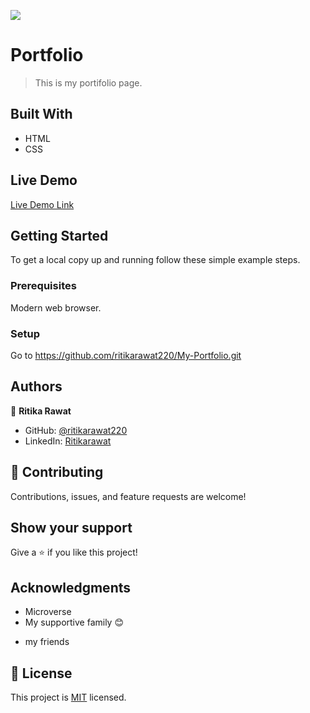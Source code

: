 ![](https://img.shields.io/badge/Microverse-blueviolet)

# Portfolio

> This is my portifolio page.


## Built With

- HTML
- CSS

## Live Demo

[Live Demo Link](https://github.com/ritikarawat220/My-Portfolio.git)


## Getting Started

To get a local copy up and running follow these simple example steps.

### Prerequisites

Modern web browser.

### Setup

Go to https://github.com/ritikarawat220/My-Portfolio.git

## Authors

👤 **Ritika Rawat**

- GitHub: [@ritikarawat220](https://github.com/ritikarawat220)
- LinkedIn: [Ritikarawat](www.linkedin.com/in/rawatritika)

## 🤝 Contributing

Contributions, issues, and feature requests are welcome!


## Show your support

Give a ⭐️ if you like this project!

## Acknowledgments

- Microverse
- My supportive family 😊
* my friends

## 📝 License

This project is [MIT](./MIT.md) licensed.
